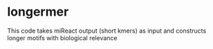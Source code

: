 # longermer
This code takes miReact output (short kmers) as input and constructs longer motifs with biological relevance

